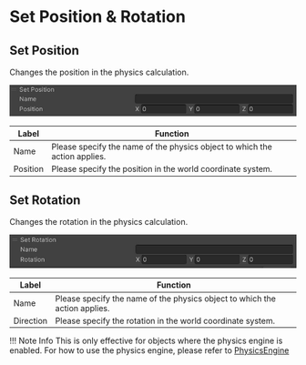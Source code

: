 # Set Position & Rotation

## Set Position
Changes the position in the physics calculation.

![SetPosition](img/SetPosition.en.jpg)

|  Label |  Function  |
| ----   | ---- |
| Name | Please specify the name of the physics object to which the action applies. |
| Position | Please specify the position in the world coordinate system. |

## Set Rotation
Changes the rotation in the physics calculation.

![SetRotation](img/SetRotation.en.jpg)

|  Label |  Function  |
| ----   | ---- |
| Name | Please specify the name of the physics object to which the action applies. |
| Direction | Please specify the rotation in the world coordinate system. |

!!! Note Info
    This is only effective for objects where the physics engine is enabled.
    For how to use the physics engine, please refer to [PhysicsEngine](../../WorldMakingGuide/PhysicsEngine.md)